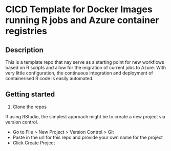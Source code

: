 # CICD Template for Docker Images running R jobs and Azure container registries

## Description

This is a template repo that nay serve as a starting point for new workflows based on R scripts and allow for the migration of current jobs to Azure. With very little configuration, the continuous integration and deployment of containerised R code is easily automated.

## Getting started

1. Clone the repos

If using RStudio, the simplest approach might be to create a new project via version control.

- Go to File > New Project > Version Control > Git
- Paste in the url for this repo and provide your own name for the project
- Click Create Project